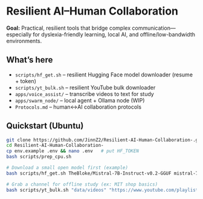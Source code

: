 # Resilient AI–Human Collaboration

**Goal:** Practical, resilient tools that bridge complex communication—especially for dyslexia-friendly learning, local AI, and offline/low-bandwidth environments.

## What’s here
- `scripts/hf_get.sh` – resilient Hugging Face model downloader (resume + token)
- `scripts/yt_bulk.sh` – resilient YouTube bulk downloader
- `apps/voice_assist/` – transcribe videos to text for study
- `apps/swarm_node/` – local agent + Ollama node (WIP)
- `Protocols.md` – human↔AI collaboration protocols

## Quickstart (Ubuntu)
```bash
git clone https://github.com/JinnZ2/Resilient-AI-Human-Collaboration-.git
cd Resilient-AI-Human-Collaboration-
cp env.example .env && nano .env   # put HF_TOKEN
bash scripts/prep_cpu.sh

# Download a small open model first (example)
bash scripts/hf_get.sh TheBloke/Mistral-7B-Instruct-v0.2-GGUF mistral-7b-instruct-v0.2.Q4_K_M.gguf

# Grab a channel for offline study (ex: MIT shop basics)
bash scripts/yt_bulk.sh "data/videos" "https://www.youtube.com/playlist?list=PL...MIT..."
